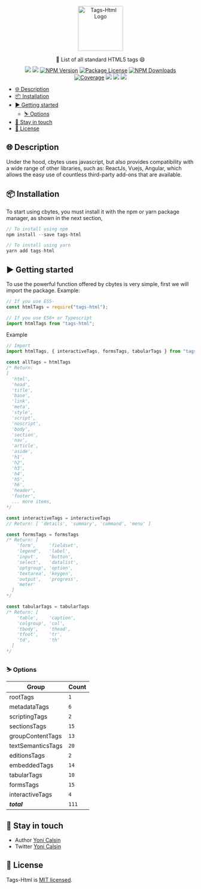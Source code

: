 <p align="center">
  <a href="https://github.com/yonicb/tags-html" target="blank"><img src="https://i.ibb.co/Gx11swj/tags-html-logo.png" width="120" alt="Tags-Html Logo" /></a>
</p>

<p align="center" style="max-width: 600px; margin: 10px auto;">
📖 List of all standard HTML5 tags 😄
</p>
<p align="center" style="max-width: 450px; margin: auto;">
   <a href="https://github.com/yonicb/tags-html"><img src="https://img.shields.io/badge/all_contributors-1-orange.svg?style=flat-square" /></a>
   <a href="https://github.com/yonicb/tags-html"><img src="https://img.shields.io/spiget/stars/1000?color=brightgreen&label=Star&logo=github" /></a>
   <a href="https://www.npmjs.com/tags-html" target="_blank">
   <img src="https://img.shields.io/npm/v/tags-html" alt="NPM Version" /></a>
   <a href="https://www.npmjs.com/tags-html" target="_blank">
   <img src="https://img.shields.io/npm/l/tags-html" alt="Package License" /></a>
   <a href="https://www.npmjs.com/tags-html" target="_blank">
   <img src="https://img.shields.io/npm/dm/tags-html" alt="NPM Downloads" /></a>
   <a href="https://github.com/yonicb/tags-html" target="_blank">
   <img src="https://s3.amazonaws.com/assets.coveralls.io/badges/coveralls_95.svg" alt="Coverage" /></a>
   <a href="https://github.com/yonicb/tags-html"><img src="https://img.shields.io/badge/Github%20Page-tags.html-yellow?style=flat-square&logo=github" /></a>
   <a href="https://github.com/yonicb"><img src="https://img.shields.io/badge/Author-Yoni%20Calsin-blueviolet?style=flat-square&logo=appveyor" /></a>
   <a href="https://twitter.com/yonicalsin" target="_blank">
   <img src="https://img.shields.io/twitter/follow/yonicalsin.svg?style=social&label=Follow"></a>
</p>

- [🌐 Description](#🌐-description)
- [📦 Installation](#📦-installation)
- [▶️ Getting started](#▶️-getting-started)
  - [⛷️ Options](#options)
- [🎩 Stay in touch](#🎩-stay-in-touch)
- [📜 License](#📜-License)

## 🌐 Description

<p>
Under the hood, cbytes uses javascript, but also provides compatibility with a wide range of other libraries, such as: ReactJs, Vuejs, Angular, which allows the easy use of countless third-party add-ons that are available.
</p>

## 📦 Installation
<p>
To start using cbytes, you must install it with the npm or yarn package manager, as shown in the next section,
</p>

```ts
// To install using npm
npm install --save tags-html

// To install using yarn
yarn add tags-html
```

## ▶️ Getting started
<p>
To use the powerful function offered by cbytes is very simple, first we will import the package. Example:</p>

```js
// If you use ES5-
const htmlTags = require("tags-html");

// If you use ES6+ or Typescript
import htmlTags from "tags-html";
```

<p>
Example
</p>


```js
// Import
import htmlTags, { interactiveTags, formsTags, tabularTags } from "tags-html";

const allTags = htmlTags
/* Return: 
[
  'html',
  'head',
  'title',
  'base',
  'link',
  'meta',
  'style',
  'script',
  'noscript',
  'body',
  'section',
  'nav',
  'article',
  'aside',
  'h1',
  'h2',
  'h3',
  'h4',
  'h5',
  'h6',
  'header',
  'footer',
  ... more items,
*/

const interactiveTags = interactiveTags
// Return: [ 'details', 'summary', 'command', 'menu' ]

const formsTags = formsTags
/* Return: [
    'form',     'fieldset',
    'legend',   'label',
    'input',    'button',
    'select',   'datalist',
    'optgroup', 'option',
    'textarea', 'keygen',
    'output',   'progress',
    'meter'
  ]
*/

const tabularTags = tabularTags
/* Return: [
    'table',    'caption',
    'colgroup', 'col',
    'tbody',    'thead',
    'tfoot',    'tr',
    'td',       'th'
  ]
*/

```

### ⛷️ Options

| Group    | Count     |
|---------|----------|
| rootTags   | `1` |
| metadataTags | `6` |
| scriptingTags   | `2` |
| sectionsTags   | `15` |
| groupContentTags   | `13` |
| textSemanticsTags   | `20` |
| editionsTags   | `2` |
| embeddedTags   | `14` |
| tabularTags   | `10` |
| formsTags   | `15` |
| interactiveTags   | `4` |
| ***total*** |  `111`|


## 🎩 Stay in touch

* Author [Yoni Calsin](https://github.com/yonicb)
* Twitter [Yoni Calsin](https://twitter.com/yonicalsin)

## 📜 License

Tags-Html is [MIT licensed](LICENSE).
